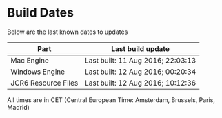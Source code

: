 # Build Dates

Below are the last known dates to updates

Part | Last build update
-----|-----
Mac Engine | Last built: 11 Aug 2016; 22:03:13
Windows Engine | Last built: 12 Aug 2016; 00:20:34
JCR6 Resource Files | Last built: 12 Aug 2016; 10:12:36
All times are in CET (Central European Time: Amsterdam, Brussels, Paris, Madrid)



